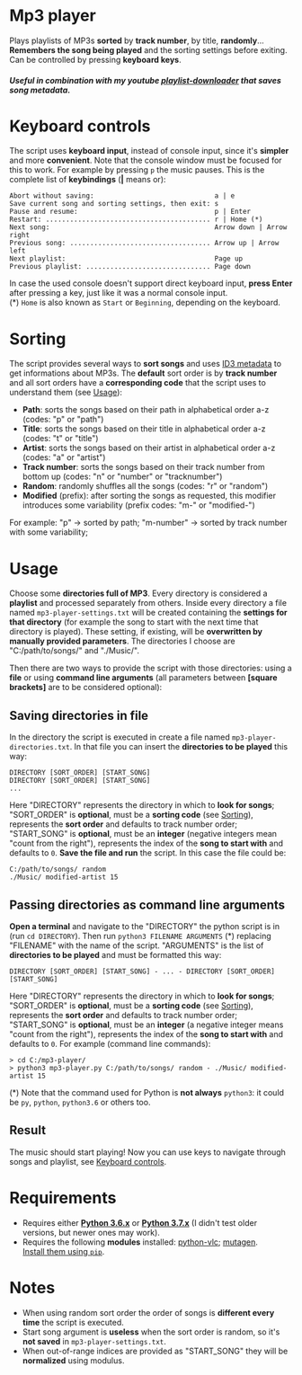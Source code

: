 # Mp3 player
Plays playlists of MP3s **sorted** by **track number**, by title, **randomly**... **Remembers the song being played** and the sorting settings before exiting. Can be controlled by pressing **keyboard keys**.
##### Useful in combination with my youtube [playlist-downloader](https://gitlab.com/Stypox/playlist-downloader) that saves song metadata.

# Keyboard controls
The script uses **keyboard input**, instead of console input, since it's **simpler** and more **convenient**. Note that the console window must be focused for this to work. For example by pressing ``p`` the music pauses. This is the complete list of **keybindings** (**\|** means or):

	Abort without saving:                              a | e
	Save current song and sorting settings, then exit: s
	Pause and resume:                                  p | Enter
	Restart: ......................................... r | Home (*)
	Next song:                                         Arrow down | Arrow right
	Previous song: ................................... Arrow up | Arrow left
	Next playlist:                                     Page up
	Previous playlist: ............................... Page down

In case the used console doesn't support direct keyboard input, **press Enter** after pressing a key, just like it was a normal console input.  
(*) ``Home`` is also known as ``Start`` or ``Beginning``, depending on the keyboard.

# Sorting
The script provides several ways to **sort songs** and uses [ID3 metadata](https://en.wikipedia.org/wiki/ID3) to get informations about MP3s. The **default** sort order is by **track number** and all sort orders have a **corresponding code** that the script uses to understand them (see [Usage](#usage)):
* **Path**: sorts the songs based on their path in alphabetical order a-z 
(codes: "p" or "path")
* **Title**: sorts the songs based on their title in alphabetical order a-z 
(codes: "t" or "title")
* **Artist**: sorts the songs based on their artist in alphabetical order a-z 
(codes: "a" or "artist")
* **Track number**: sorts the songs based on their track number from bottom up 
(codes: "n" or "number" or "tracknumber")
* **Random**: randomly shuffles all the songs 
(codes: "r" or "random")
* **Modified** (prefix): after sorting the songs as requested, this modifier introduces some variability
(prefix codes: "m-" or "modified-")

For example: "p" -> sorted by path; "m-number" -> sorted by track number with some variability;


# Usage
Choose some **directories full of MP3**. Every directory is considered a **playlist** and processed separately from others. Inside every directory a file named ``mp3-player-settings.txt`` will be created containing the **settings for that directory** (for example the song to start with the next time that directory is played). These setting, if existing, will be **overwritten by manually provided parameters**. The directories I choose are "C:/path/to/songs/" and "./Music/".  

Then there are two ways to provide the script with those directories: using a **file** or using **command line arguments** (all parameters between **\[square brackets\]** are to be considered optional):

## Saving directories in file
In the directory the script is executed in create a file named ``mp3-player-directories.txt``. In that file you can insert the **directories to be played** this way:

	DIRECTORY [SORT_ORDER] [START_SONG]
	DIRECTORY [SORT_ORDER] [START_SONG]
	...

Here "DIRECTORY" represents the directory in which to **look for songs**; "SORT_ORDER" is **optional**, must be a **sorting code** (see [Sorting](#sorting)), represents the **sort order** and defaults to track number order; "START_SONG" is **optional**, must be an **integer** (negative integers mean "count from the right"), represents the index of the **song to start with** and defaults to ``0``. **Save the file and run** the script. In this case the file could be:

	C:/path/to/songs/ random
	./Music/ modified-artist 15


## Passing directories as command line arguments
**Open a terminal** and navigate to the "DIRECTORY" the python script is in (run ``cd DIRECTORY``). Then run ``python3 FILENAME ARGUMENTS`` (*) replacing "FILENAME" with the name of the script. "ARGUMENTS" is the list of **directories to be played** and must be formatted this way:

	DIRECTORY [SORT_ORDER] [START_SONG] - ... - DIRECTORY [SORT_ORDER] [START_SONG]

Here "DIRECTORY" represents the directory in which to **look for songs**; "SORT_ORDER" is **optional**, must be a **sorting code** (see [Sorting](#sorting)), represents the **sort order** and defaults to track number order; "START_SONG" is **optional**, must be an **integer** (a negative integer means "count from the right"), represents the index of the **song to start with** and defaults to ``0``. For example (command line commands):

	> cd C:/mp3-player/
	> python3 mp3-player.py C:/path/to/songs/ random - ./Music/ modified-artist 15

(*) Note that the command used for Python is **not always** ``python3``: it could be ``py``, ``python``, ``python3.6`` or others too.

## Result
The music should start playing! Now you can use keys to navigate through songs and playlist, see [Keyboard controls](#keyboard-controls).
# Requirements
* Requires either **[Python 3.6.x](https://www.python.org/downloads/)** or **[Python 3.7.x](https://www.python.org/downloads/)** (I didn't test older versions, but newer ones may work).
* Requires the following **modules** installed: [python-vlc](https://pypi.org/project/python-vlc/); [mutagen](https://pypi.org/project/mutagen/).  
  [Install them using ``pip``](https://packaging.python.org/tutorials/installing-packages/).
# Notes
* When using random sort order the order of songs is **different every time** the script is executed.
* Start song argument is **useless** when the sort order is random, so it's **not saved** in ``mp3-player-settings.txt``.
* When out-of-range indices are provided as "START_SONG" they will be **normalized** using modulus.